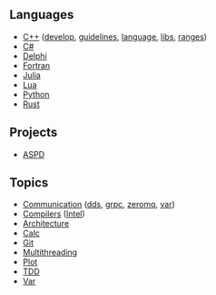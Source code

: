 ## Languages
* [C++](languages/cpp)
  ([develop](languages/cpp/cpp-develop.md),
   [guidelines](languages/cpp/cpp-guidelines.md),
   [language](languages/cpp/cpp-language.md),
   [libs](languages/cpp/cpp-libs.md),
   [ranges](languages/cpp/cpp-ranges.md))
* [C#](languages/csharp.md)
* [Delphi](languages/delphi.md)
* [Fortran](languages/fortran.md)
* [Julia](languages/julia.md)
* [Lua](languages/lua.md)
* [Python](languages/python.md)
* [Rust](languages/rust.md)

## Projects
* [ASPD](projects/aspd.md)

## Topics
* [Communication](topics/communication)
  ([dds](topics/communication/dds.md),
  [grpc](topics/communication/grpc.md),
  [zeromq](topics/communication/zeromq.md),
  [var](topics/communication/var.md))
* [Compilers](topics/compilers) ([Intel](topics/compilers/intel.md))
* [Architecture](topics/architecture.md)
* [Calc](topics/calc.md)
* [Git](topics/git.md)
* [Multithreading](topics/multithreading.md)
* [Plot](topics/plot.md)
* [TDD](topics/tdd.md)
* [Var](topics/var.md)
